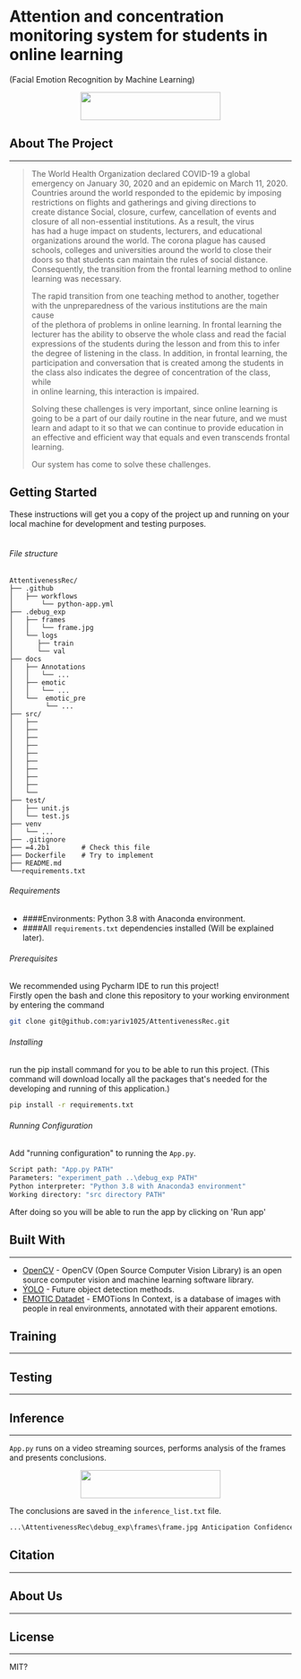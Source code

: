 # Attention and concentration monitoring system for students in online learning
(Facial Emotion Recognition by Machine Learning)

<p align="center">
  <img width="250" height="50" src="https://imagehost.imageupload.net/2020/04/27/injection.jpg">
</p>


## About The Project
___

> The World Health Organization declared COVID-19 a global emergency on January 30, 2020 and an epidemic on March 11, 2020.
> <br> Countries around the world responded to the epidemic by imposing restrictions on flights and gatherings and giving directions to
> <br> create distance Social, closure, curfew, cancellation of events and closure of all non-essential institutions. As a result, the virus
> <br> has had a huge impact on students, lecturers, and educational organizations around the world. The corona plague has caused
> <br> schools, colleges and universities around the world to close their doors so that students can maintain the rules of social distance.
> <br> Consequently, the transition from the frontal learning method to online learning was necessary.
>
> The rapid transition from one teaching method to another, together with the unpreparedness of the various institutions are the main cause
> <br> of the plethora of problems in online learning.
In frontal learning the lecturer has the ability to observe the whole class and read the facial
> <br> expressions of the students during the lesson and from this to infer the degree of listening in the class. In addition, in frontal learning, the
> <br> participation and conversation that is created among the students in the class also indicates the degree of concentration of the class, while
> <br> in online learning, this interaction is impaired.
>
>Solving these challenges is very important, since online learning is going to be a part of our daily routine in the near future, and we must
> <br> learn and adapt to it so that we can continue to provide education in an effective and efficient way that equals and even transcends frontal learning.
>
>Our system has come to solve these challenges.

## Getting Started

These instructions will get you a copy of the project up and running on your local machine for development and testing purposes.
<br><br>
 
###### File structure
```
AttentivenessRec/
├── .github
│   ├── workflows
│       └── python-app.yml
├── .debug_exp
│   ├── frames
│   │   └── frame.jpg
│   └── logs
│      ├── train
│      └── val
├── docs
│   ├── Annotations
│   │   └── ...
│   ├── emotic
│   │   └── ...
│   └──  emotic_pre
│        └── ...
├── src/
│   ├── 
│   ├── 
│   ├── 
│   ├── 
│   ├── 
│   ├── 
│   ├── 
│   ├── 
│   ├── 
│   └──  
├── test/
│   ├── unit.js 
│   └── test.js
├── venv
│   └── ...
├── .gitignore
├── =4.2b1        # Check this file
├── Dockerfile    # Try to implement
├── README.md
└──requirements.txt

```
###### Requirements
* ####Environments: Python 3.8 with Anaconda environment.
* ####All `requirements.txt` dependencies installed (Will be explained later).

###### Prerequisites
We recommended using Pycharm IDE to run this project!
<br>
Firstly open the bash and clone this repository to your working environment by entering the command

```sh
git clone git@github.com:yariv1025/AttentivenessRec.git
```

###### Installing
run the pip install command for you to be able to run this project.
(This command will download locally all the packages that's needed for the developing and running of this application.)

```sh
pip install -r requirements.txt
```

###### Running Configuration
Add "running configuration" to running the `App.py`.

```sh
Script path: "App.py PATH"
Parameters: "experiment_path ..\debug_exp PATH"
Python interpreter: "Python 3.8 with Anaconda3 environment"
Working directory: "src directory PATH"
```
 
After doing so you will be able to run the app by clicking on 'Run app'

## Built With
___
* [OpenCV](https://opencv.org/) - OpenCV (Open Source Computer Vision Library) is an open source computer vision and machine learning software library.
* [ÝOLO](https://github.com/ultralytics/yolov3) -  Future object detection methods.
* [EMOTIC Datadet](http://sunai.uoc.edu/emotic/) -  EMOTions In Context, is a database of images with people in real environments, annotated with their apparent emotions.

## Training
___


## Testing
___


## Inference
___
`App.py` runs on a video streaming sources, performs analysis of the frames and presents conclusions.
<p align="center">
  <img width="250" height="50" src="https://imagehost.imageupload.net/2020/04/27/injection.jpg">
</p>

The conclusions are saved in the `inference_list.txt` file.
```sh
...\AttentivenessRec\debug_exp\frames\frame.jpg Anticipation Confidence Disconnection Engagement Excitement Happiness 5.9682 5.2205 6.6595
```

## Citation
___

## About Us
___

## License
---
MIT?





